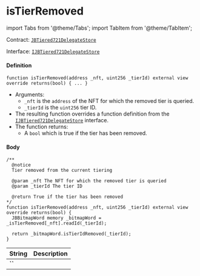 # isTierRemoved

import Tabs from '@theme/Tabs';
import TabItem from '@theme/TabItem';

Contract: [`JBTiered721DelegateStore`](/dev/api/contracts/or-delegates/jbtiered721delegatestore)

Interface: [`IJBTiered721DelegateStore`](/dev/api/interfaces/ijbtiered721delegatestore)

<Tabs>
<TabItem value="Step by step" label="Step by step">

#### Definition

```
function isTierRemoved(address _nft, uint256 _tierId) external view override returns(bool) { ... }
```

- Arguments:
  - `_nft` is the `address` of the NFT for which the removed tier is queried.
  - `_tierId` is the `uint256` tier ID.
- The resulting function overrides a function definition from the [`IJBTiered721DelegateStore`](/dev/api/interfaces/ijbtiered721delegatestore) interface.
- The function returns:
  - A `bool` which is true if the tier has been removed.

#### Body

</TabItem>

<TabItem value="Code" label="Code">

```
/** 
  @notice
  Tier removed from the current tiering

  @param _nft The NFT for which the removed tier is queried
  @param _tierId The tier ID

  @return True if the tier has been removed
*/
function isTierRemoved(address _nft, uint256 _tierId) external view override returns(bool) {
  JBBitmapWord memory _bitmapWord = _isTierRemoved[_nft].readId(_tierId);
  
  return _bitmapWord.isTierIdRemoved(_tierId);
}
```

</TabItem>

<TabItem value="Errors" label="Errors">

|String|Description|
|-|-|
|**``**||

</TabItem>

<TabItem value="Bug bounty" label="Bug bounty">

</TabItem>
</Tabs>

